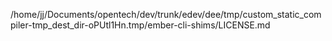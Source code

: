 /home/jj/Documents/opentech/dev/trunk/edev/dee/tmp/custom_static_compiler-tmp_dest_dir-oPUtl1Hn.tmp/ember-cli-shims/LICENSE.md